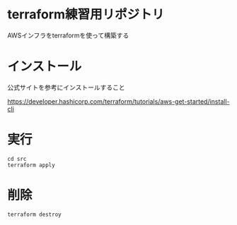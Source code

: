 # terraform練習用リポジトリ

AWSインフラをterraformを使って構築する

# インストール

公式サイトを参考にインストールすること

https://developer.hashicorp.com/terraform/tutorials/aws-get-started/install-cli

# 実行

```
cd src
terraform apply
```

# 削除

```
terraform destroy
```